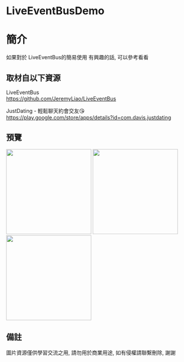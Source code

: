 # LiveEventBusDemo

簡介
==================================
如果對於 LiveEventBus的簡易使用 有興趣的話, 可以參考看看                                   

取材自以下資源
--------
LiveEventBus                                                                 
https://github.com/JeremyLiao/LiveEventBus          

JustDating - 輕鬆聊天約會交友😘                                                                 
https://play.google.com/store/apps/details?id=com.davis.justdating  
                  
預覽
--------
<p align="left">
  <img src="https://i.imgur.com/tfQSTCt.png" width="230"/>
  <img src="https://i.imgur.com/KXXczvX.png" width="230"/>
  <img src="https://i.imgur.com/lGuJ4ff.png" width="230"/>
</p> 

備註
--------
圖片資源僅供學習交流之用, 請勿用於商業用途, 如有侵權請聯繫刪除, 謝謝
